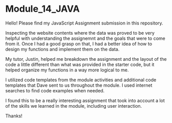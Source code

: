 # Module_14_JAVA
Hello! Please find my JavaScript Assignment submission in this repository.

Inspecting the website contents where the data was proved to be very helpful with understanding the assignemnt and the goals that were to come from it. Once I had a good grasp on that, I had a better idea of how to design my functions and implement them on the data.

My tutor, Justin, helped me breakdown the assignment and the layout of the code a little different than what was provided in the starter code, but it helped organize my functions in a way more logical to me.

I utilized code templates from the module activities and additional code templates that Dave sent to us throughout the module. I used internet searches to find code examples when needed. 

I found this to be a really interesting assignment that took into account a lot of the skills we learned in the module, including user interaction. 

Thanks!